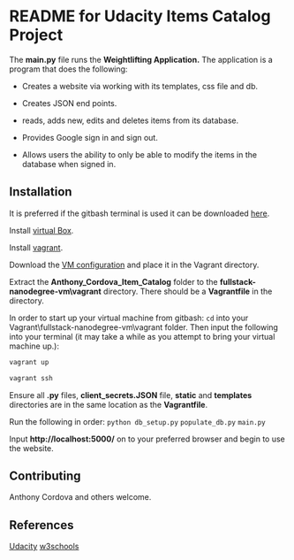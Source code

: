 # README for Udacity Items Catalog Project

The **main.py** file runs the **Weightlifting Application.**
The application is a program that does the following:

- Creates a website via working with its templates, css file and db.

- Creates JSON end points.

- reads, adds new, edits and deletes items from its database.

- Provides Google sign in and sign out.

- Allows users the ability to only be able to modify the items in the database when signed in.

## Installation

It is preferred if the gitbash terminal is used it can be downloaded [here](https://git-scm.com/downloads).

Install [virtual Box](https://www.virtualbox.org/wiki/Download_Old_Builds_5_1).

Install [vagrant](https://www.vagrantup.com/downloads.html).

Download the [VM configuration](https://github.com/udacity/fullstack-nanodegree-vm.git) and place it in the Vagrant directory.

Extract the **Anthony_Cordova_Item_Catalog** folder to the **fullstack-nanodegree-vm\vagrant** directory. There should be a **Vagrantfile** in the directory.

In order to start up your virtual machine from gitbash: `cd` into your Vagrant\fullstack-nanodegree-vm\vagrant folder. Then input the following into your terminal (it may take a while as you attempt to bring your virtual machine up.):

```bash
vagrant up

vagrant ssh
```
Ensure all **.py** files, **client_secrets.JSON** file, **static** and **templates** directories are in the same location as the **Vagrantfile**.

Run the following in order:
	`python db_setup.py`
	`populate_db.py`
	`main.py`

Input **http://localhost:5000/** on to your preferred browser and begin to use the website.

## Contributing
Anthony Cordova and others welcome.

## References
[Udacity](https://www.udacity.com/)
[w3schools](https://www.w3schools.com/)